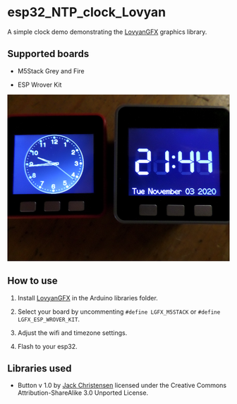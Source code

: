 # esp32_NTP_clock_Lovyan

A simple clock demo demonstrating the [LovyanGFX](https://github.com/lovyan03/LovyanGFX) graphics library.

## Supported boards

- M5Stack Grey and Fire

- ESP Wrover Kit

![2 M5Stacks](ntp_clocks.png "NTP clocks")

## How to use

1. Install [LovyanGFX](https://github.com/lovyan03/LovyanGFX) in the Arduino libraries folder.

2. Select your board by uncommenting `#define LGFX_M5STACK` or `#define LGFX_ESP_WROVER_KIT`.

3. Adjust the wifi and timezone settings.

4. Flash to your esp32.

## Libraries used

- Button v 1.0 by [Jack Christensen](https://github.com/JChristensen/JC_Button) licensed under the Creative Commons Attribution-ShareAlike 3.0 Unported License.


